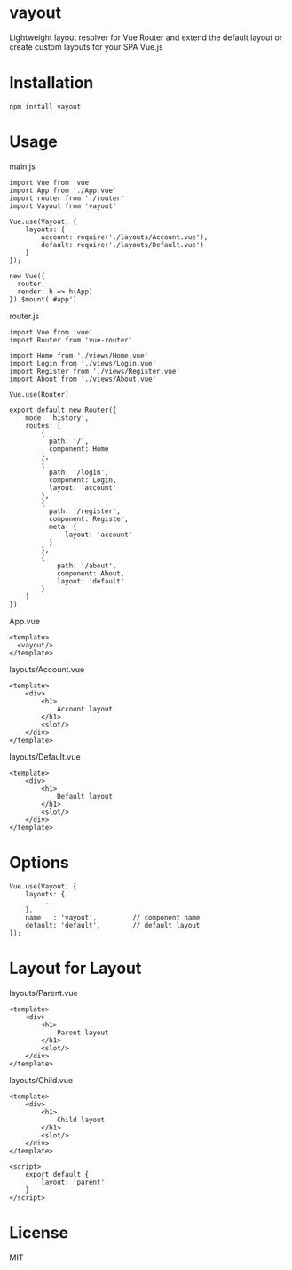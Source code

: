 # vayout
Lightweight layout resolver for Vue Router and extend the default layout or create custom layouts for your SPA Vue.js

# Installation
```
npm install vayout
```

# Usage
main.js
```
import Vue from 'vue'
import App from './App.vue'
import router from './router'
import Vayout from 'vayout'

Vue.use(Vayout, {
    layouts: {
        account: require('./layouts/Account.vue'),
        default: require('./layouts/Default.vue')
    }
});

new Vue({
  router,
  render: h => h(App)
}).$mount('#app')
```

router.js
```
import Vue from 'vue'
import Router from 'vue-router'

import Home from './views/Home.vue'
import Login from './views/Login.vue'
import Register from './views/Register.vue'
import About from './views/About.vue'

Vue.use(Router)

export default new Router({
    mode: 'history',
    routes: [
        {
          path: '/',
          component: Home
        },
        {
          path: '/login',
          component: Login,
          layout: 'account'
        },
        {
          path: '/register',
          component: Register,
          meta: {
              layout: 'account'
          }
        },
        {
            path: '/about',
            component: About,
            layout: 'default'
        }
    ]
})
```

App.vue
```
<template>
  <vayout/>
</template>
```

layouts/Account.vue
```
<template>
    <div>
        <h1>
            Account layout
        </h1>
        <slot/>
    </div>
</template>
```

layouts/Default.vue
```
<template>
    <div>
        <h1>
            Default layout
        </h1>
        <slot/>
    </div>
</template>
```
# Options
```
Vue.use(Vayout, {
    layouts: {
        ...
    },
    name   : 'vayout',         // component name
    default: 'default',        // default layout
});
```

# Layout for Layout
layouts/Parent.vue
```
<template>
    <div>
        <h1>
            Parent layout
        </h1>
        <slot/>
    </div>
</template>
```

layouts/Child.vue
```
<template>
    <div>
        <h1>
            Child layout
        </h1>
        <slot/>
    </div>
</template>

<script>
    export default {
        layout: 'parent'
    }
</script>
```
    
# License
MIT

